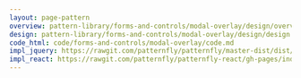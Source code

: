 ```yaml
---
layout: page-pattern
overview: pattern-library/forms-and-controls/modal-overlay/design/overview.md
design: pattern-library/forms-and-controls/modal-overlay/design/design.md
code_html: code/forms-and-controls/modal-overlay/code.md
impl_jquery: https://rawgit.com/patternfly/patternfly/master-dist/dist/tests/modals.html
impl_react: https://rawgit.com/patternfly/patternfly-react/gh-pages/index.html?knob-Right%20aligned=false&knob-fluid=true&knob-Stacked=false&selectedKind=Modal%20Overlay&selectedStory=Modal
---
```

